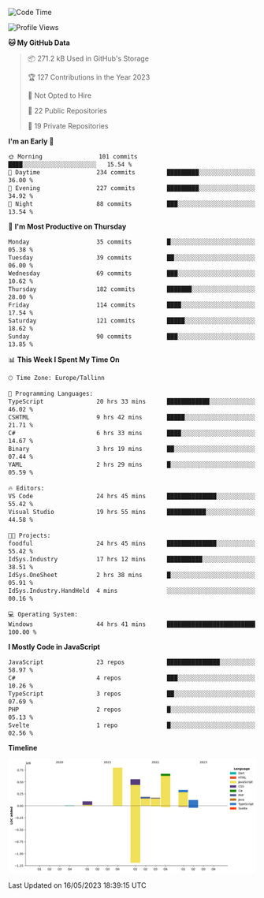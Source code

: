 <!--START_SECTION:waka-->
![Code Time](http://img.shields.io/badge/Code%20Time-85%20hrs%2020%20mins-blue)

![Profile Views](http://img.shields.io/badge/Profile%20Views-98-blue)

**🐱 My GitHub Data** 

> 📦 271.2 kB Used in GitHub's Storage 
 > 
> 🏆 127 Contributions in the Year 2023
 > 
> 🚫 Not Opted to Hire
 > 
> 📜 22 Public Repositories 
 > 
> 🔑 19 Private Repositories 
 > 
**I'm an Early 🐤** 

```text
🌞 Morning                101 commits         ████░░░░░░░░░░░░░░░░░░░░░   15.54 % 
🌆 Daytime                234 commits         █████████░░░░░░░░░░░░░░░░   36.00 % 
🌃 Evening                227 commits         █████████░░░░░░░░░░░░░░░░   34.92 % 
🌙 Night                  88 commits          ███░░░░░░░░░░░░░░░░░░░░░░   13.54 % 
```
📅 **I'm Most Productive on Thursday** 

```text
Monday                   35 commits          █░░░░░░░░░░░░░░░░░░░░░░░░   05.38 % 
Tuesday                  39 commits          ██░░░░░░░░░░░░░░░░░░░░░░░   06.00 % 
Wednesday                69 commits          ███░░░░░░░░░░░░░░░░░░░░░░   10.62 % 
Thursday                 182 commits         ███████░░░░░░░░░░░░░░░░░░   28.00 % 
Friday                   114 commits         ████░░░░░░░░░░░░░░░░░░░░░   17.54 % 
Saturday                 121 commits         █████░░░░░░░░░░░░░░░░░░░░   18.62 % 
Sunday                   90 commits          ███░░░░░░░░░░░░░░░░░░░░░░   13.85 % 
```


📊 **This Week I Spent My Time On** 

```text
🕑︎ Time Zone: Europe/Tallinn

💬 Programming Languages: 
TypeScript               20 hrs 33 mins      ████████████░░░░░░░░░░░░░   46.02 % 
CSHTML                   9 hrs 42 mins       █████░░░░░░░░░░░░░░░░░░░░   21.71 % 
C#                       6 hrs 33 mins       ████░░░░░░░░░░░░░░░░░░░░░   14.67 % 
Binary                   3 hrs 19 mins       ██░░░░░░░░░░░░░░░░░░░░░░░   07.44 % 
YAML                     2 hrs 29 mins       █░░░░░░░░░░░░░░░░░░░░░░░░   05.59 % 

🔥 Editors: 
VS Code                  24 hrs 45 mins      ██████████████░░░░░░░░░░░   55.42 % 
Visual Studio            19 hrs 55 mins      ███████████░░░░░░░░░░░░░░   44.58 % 

🐱‍💻 Projects: 
foodful                  24 hrs 45 mins      ██████████████░░░░░░░░░░░   55.42 % 
IdSys.Industry           17 hrs 12 mins      ██████████░░░░░░░░░░░░░░░   38.51 % 
IdSys.OneSheet           2 hrs 38 mins       █░░░░░░░░░░░░░░░░░░░░░░░░   05.91 % 
IdSys.Industry.HandHeld  4 mins              ░░░░░░░░░░░░░░░░░░░░░░░░░   00.16 % 

💻 Operating System: 
Windows                  44 hrs 41 mins      █████████████████████████   100.00 % 
```

**I Mostly Code in JavaScript** 

```text
JavaScript               23 repos            ███████████████░░░░░░░░░░   58.97 % 
C#                       4 repos             ███░░░░░░░░░░░░░░░░░░░░░░   10.26 % 
TypeScript               3 repos             ██░░░░░░░░░░░░░░░░░░░░░░░   07.69 % 
PHP                      2 repos             █░░░░░░░░░░░░░░░░░░░░░░░░   05.13 % 
Svelte                   1 repo              █░░░░░░░░░░░░░░░░░░░░░░░░   02.56 % 
```



**Timeline**

![Lines of Code chart](https://raw.githubusercontent.com/Piilu/Piilu/main/assets/bar_graph.png)


 Last Updated on 16/05/2023 18:39:15 UTC
<!--END_SECTION:waka-->
